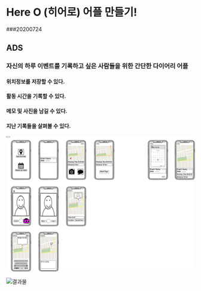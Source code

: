 # Here O (히어로) 어플 만들기!
###20200724

## ADS
### 자신의 하루 이벤트를 기록하고 싶은 사람들을 위한 간단한 다이어리 어플
#### 위치정보를 저장할 수 있다.
#### 활동 시간을 기록할 수 있다.
#### 메모 및 사진을 남길 수 있다.
#### 지난 기록들을 살펴볼 수 있다.

![목업사진](2mage/원래는.png)

![결과물]()
